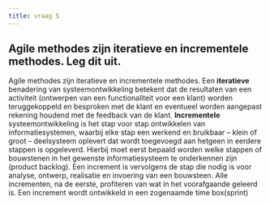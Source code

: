 ```yaml
---
title: vraag 5
---
```


## Agile methodes zijn iteratieve en incrementele methodes. Leg dit uit.

Agile methodes zijn iteratieve en incrementele methodes.
Een **iteratieve** benadering van systeemontwikkeling betekent dat de resultaten van een  activiteit (ontwerpen van een functionaliteit voor een klant) worden teruggekoppeld en besproken met de klant en eventueel worden aangepast rekening houdend met de feedback van de klant.
**Incrementele** systeemontwikkeling is het stap voor stap ontwikkelen van 
informatiesystemen, waarbij elke stap een werkend en bruikbaar – klein of groot – deelsysteem oplevert dat wordt toegevoegd aan hetgeen in eerdere stappen is opgeleverd. Hierbij moet eerst bepaald worden welke stappen of bouwstenen in het gewenste informatiesysteem te onderkennen zijn (product backlog). Een increment is vervolgens de stap die nodig is voor analyse, ontwerp, realisatie en invoering van een bouwsteen. Alle incrementen, na de eerste, profiteren van wat in het voorafgaande geleerd is. Een increment wordt ontwikkeld in een zogenaamde time box(sprint)
